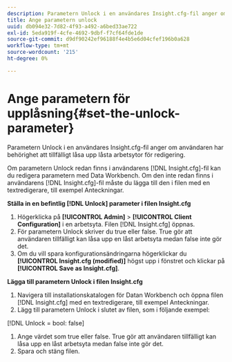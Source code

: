```yaml
---
description: Parametern Unlock i en användares Insight.cfg-fil anger om användaren har behörighet att tillfälligt låsa upp låsta arbetsytor för redigering.
title: Ange parametern unlock
uuid: db094e32-7d82-4f93-a492-a6bed33ae722
exl-id: 5eda919f-4cfe-4692-9dbf-f7cf64fde1de
source-git-commit: d9df90242ef96188f4e4b5e6d04cfef196b0a628
workflow-type: tm+mt
source-wordcount: '215'
ht-degree: 0%

---
```


# Ange parametern för upplåsning{#set-the-unlock-parameter}

Parametern Unlock i en användares Insight.cfg-fil anger om användaren har behörighet att tillfälligt låsa upp låsta arbetsytor för redigering.

Om parametern Unlock redan finns i användarens [!DNL Insight.cfg]-fil kan du redigera parametern med Data Workbench. Om den inte redan finns i användarens [!DNL Insight.cfg]-fil måste du lägga till den i filen med en textredigerare, till exempel Anteckningar.

**Ställa in en befintlig  [!DNL Unlock] parameter i filen Insight.cfg**

1. Högerklicka på **[!UICONTROL Admin]** > **[!UICONTROL Client Configuration]** i en arbetsyta. Filen [!DNL Insight.cfg] öppnas.
1. För parametern Unlock skriver du true eller false. True gör att användaren tillfälligt kan låsa upp en låst arbetsyta medan false inte gör det.
1. Om du vill spara konfigurationsändringarna högerklickar du **[!UICONTROL Insight.cfg (modified)]** högst upp i fönstret och klickar på **[!UICONTROL Save as Insight.cfg]**.

**Lägga till parametern Unlock i filen Insight.cfg**

1. Navigera till installationskatalogen för Datan Workbench och öppna filen [!DNL Insight.cfg] med en textredigerare, till exempel Anteckningar.
1. Lägg till parametern Unlock i slutet av filen, som i följande exempel:

[!DNL Unlock = bool: false]

1. Ange värdet som true eller false. True gör att användaren tillfälligt kan låsa upp en låst arbetsyta medan false inte gör det.
1. Spara och stäng filen.
